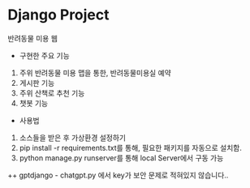 # Django Project

반려동물 미용 웹

* 구현한 주요 기능
1) 주위 반려동물 미용 맵을 통한, 반려동물미용실 예약
2) 게시판 기능
3) 주위 산책로 추천 기능
4) 챗봇 기능

* 사용법
1) 소스들을 받은 후 가상환경 설정하기
2) pip install -r requirements.txt를 통해, 필요한 패키지를 자동으로 설치함.
3) python manage.py runserver를 통해 local Server에서 구동 가능

++ gptdjango - chatgpt.py 에서 key가 보안 문제로 적혀있지 않습니다.. 
